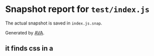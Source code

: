 # Snapshot report for `test/index.js`

The actual snapshot is saved in `index.js.snap`.

Generated by [AVA](https://avajs.dev).

## it finds css in a <style> tag - HTML

> Snapshot 1

    `.css-imported-with-css { }␊
    @import url("import-in-css.css");␊
    @import url("import-in-css.css");.fixture { color: red; }`

## it finds css in a <style> tag - JS

> Snapshot 1

    `.css-imported-with-js { }␊
    @import url("import-in-js.css");␊
    @import url("import-in-js.css");.fixture { color: red; }`

## it finds css-in-js

> Snapshot 1

    '.bcMPWx { color: blue; }'

## it finds inline styles - HTML

> Snapshot 1

    `[x-extract-css-inline-style] { color: red; font-size: 12px; }␊
    [x-extract-css-inline-style] { color: blue }`

## it finds inline styles - JS

> Snapshot 1

    `[x-extract-css-inline-style] { color: red; font-size: 12px; border-style: solid; }␊
    [x-extract-css-inline-style] { border-color: blue; border-width: 1px; }`

## it returns a direct link to a CSS file

> Snapshot 1

    '.css-imported-with-css {}'
